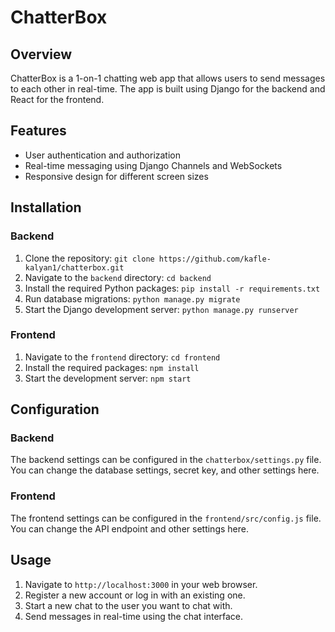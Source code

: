 # ChatterBox

## Overview

ChatterBox is a 1-on-1 chatting web app that allows users to send messages to each other in real-time. The app is built using Django for the backend and React for the frontend.

## Features

- User authentication and authorization
- Real-time messaging using Django Channels and WebSockets
- Responsive design for different screen sizes

## Installation

### Backend

1. Clone the repository: `git clone https://github.com/kafle-kalyan1/chatterbox.git`
2. Navigate to the `backend` directory: `cd backend`
3. Install the required Python packages: `pip install -r requirements.txt`
4. Run database migrations: `python manage.py migrate`
5. Start the Django development server: `python manage.py runserver`

### Frontend

1. Navigate to the `frontend` directory: `cd frontend`
2. Install the required packages: `npm install`
3. Start the development server: `npm start`

## Configuration

### Backend

The backend settings can be configured in the `chatterbox/settings.py` file. You can change the database settings, secret key, and other settings here.

### Frontend

The frontend settings can be configured in the `frontend/src/config.js` file. You can change the API endpoint and other settings here.

## Usage

1. Navigate to `http://localhost:3000` in your web browser.
2. Register a new account or log in with an existing one.
3. Start a new chat to the user you want to chat with.
4. Send messages in real-time using the chat interface.
